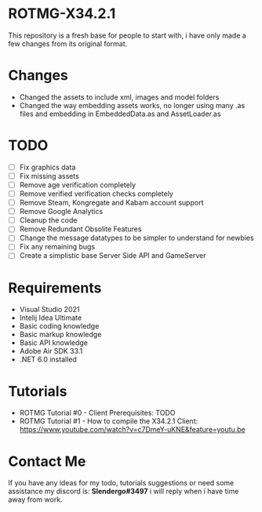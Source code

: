 # ROTMG-X34.2.1
This repository is a fresh base for people to start with, i have only made a few changes from its original format.

# Changes
- Changed the assets to include xml, images and model folders
- Changed the way embedding assets works, no longer using many .as files and embedding in EmbeddedData.as and AssetLoader.as

# TODO
- [ ] Fix graphics data
- [ ] Fix missing assets
- [ ] Remove age verification completely
- [ ] Remove verified verification checks completely
- [ ] Remove Steam, Kongregate and Kabam account support
- [ ] Remove Google Analytics
- [ ] Cleanup the code
- [ ] Remove Redundant Obsolite Features
- [ ] Change the message datatypes to be simpler to understand for newbies
- [ ] Fix any remaining bugs
- [ ] Create a simplistic base Server Side API and GameServer

# Requirements
- Visual Studio 2021
- Intelij Idea Ultimate
- Basic coding knowledge
- Basic markup knowledge
- Basic API knowledge
- Adobe Air SDK 33.1
- .NET 6.0 installed

# Tutorials
- ROTMG Tutorial #0 - Client Prerequisites: TODO
- ROTMG Tutorial #1 - How to compile the X34.2.1 Client: https://www.youtube.com/watch?v=c7DmeY-uKNE&feature=youtu.be

# Contact Me
If you have any ideas for my todo, tutorials suggestions or need some assistance my discord is: **Slendergo#3497** i will reply when i have time away from work.
